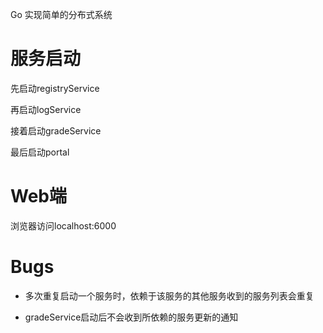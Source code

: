 Go 实现简单的分布式系统
# 服务启动
先启动registryService

再启动logService

接着启动gradeService

最后启动portal

# Web端

浏览器访问localhost:6000

# Bugs

- 多次重复启动一个服务时，依赖于该服务的其他服务收到的服务列表会重复

- gradeService启动后不会收到所依赖的服务更新的通知